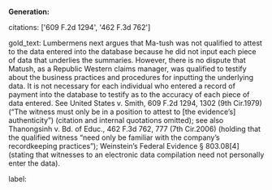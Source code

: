 **Generation:**



citations: ['609 F.2d 1294', '462 F.3d 762']

gold_text: Lumbermens next argues that Ma-tush was not qualified to attest to the data entered into the database because he did not input each piece of data that underlies the summaries. However, there is no dispute that Matush, as a Republic Western claims manager, was qualified to testify about the business practices and procedures for inputting the underlying data. It is not necessary for each individual who entered a record of payment into the database to testify as to the accuracy of each piece of data entered. See United States v. Smith, 609 F.2d 1294, 1302 (9th Cir.1979) (“The witness must only be in a position to attest to [the evidence’s] authenticity”) (citation and internal quotations omitted); see also Thanongsinh v. Bd. of Educ., 462 F.3d 762, 777 (7th Cir.2006) (holding that the qualified witness “need only be familiar with the company’s recordkeeping practices”); Weinstein’s Federal Evidence § 803.08[4] (stating that witnesses to an electronic data compilation need not personally enter the data).

label: 